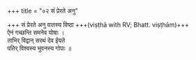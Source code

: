 +++
title = "०२ सं प्रेरते अनु"

+++
सं प्रेरते अनु वातस्य विष्ठा +++(viṣṭhā with RV; Bhatt. viṣṭhām)+++  
ऐनं गच्छन्ति समनेव योषाः ।  
ताभिर् विद्वान् सरथं देव ईयते  
पतिर् विश्वस्य भुवनस्य गोपाः ॥